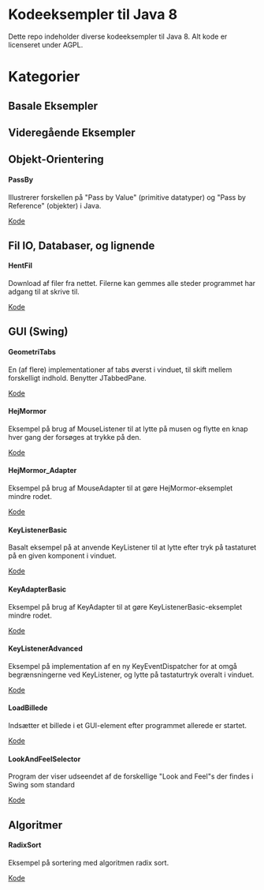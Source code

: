 # Kodeeksempler til Java 8
Dette repo indeholder diverse kodeeksempler til Java 8. Alt kode er licenseret under AGPL.

# Kategorier
## Basale Eksempler
## Videregående Eksempler
## Objekt-Orientering

#### PassBy
Illustrerer forskellen på "Pass by Value" (primitive datatyper) og "Pass by Reference" (objekter) i Java.

[Kode](https://github.com/davidwlindholm/examples_java8_da/tree/main/Objekt%20Orientering/PassBy%20(Pass%20by%20Value%20vs%20Reference))

## Fil IO, Databaser, og lignende

#### HentFil
Download af filer fra nettet. Filerne kan gemmes alle steder programmet har adgang til at skrive til.

[Kode](https://github.com/davidwlindholm/examples_java8_da/tree/main/File%20IO%2C%20Database%2C%20etc/HentFil)

## GUI (Swing)

#### GeometriTabs
En (af flere) implementationer af tabs øverst i vinduet, til skift mellem forskelligt indhold. Benytter JTabbedPane.

[Kode](https://github.com/davidwlindholm/examples_java8_da/tree/main/GUI%20(Swing)/GeometriTabs%20(JTabbedPane))

#### HejMormor
Eksempel på brug af MouseListener til at lytte på musen og flytte en knap hver gang der forsøges at trykke på den.

[Kode](https://github.com/davidwlindholm/examples_java8_da/tree/main/GUI%20(Swing)/HejMormor)

#### HejMormor_Adapter
Eksempel på brug af MouseAdapter til at gøre HejMormor-eksemplet mindre rodet.

[Kode](https://github.com/davidwlindholm/examples_java8_da/tree/main/GUI%20(Swing)/HejMormor_Adapter)

#### KeyListenerBasic
Basalt eksempel på at anvende KeyListener til at lytte efter tryk på tastaturet på en given komponent i vinduet.

[Kode](https://github.com/davidwlindholm/examples_java8_da/tree/main/GUI%20(Swing)/KeyListenerBasic)

#### KeyAdapterBasic
Eksempel på brug af KeyAdapter til at gøre KeyListenerBasic-eksemplet mindre rodet.

[Kode](https://github.com/davidwlindholm/examples_java8_da/tree/main/GUI%20(Swing)/KeyAdapterBasic)

#### KeyListenerAdvanced
Eksempel på implementation af en ny KeyEventDispatcher for at omgå begrænsningerne ved KeyListener, og lytte på tastaturtryk overalt i vinduet.

[Kode](https://github.com/davidwlindholm/examples_java8_da/tree/main/GUI%20(Swing)/KeyListenerAdvanced)

#### LoadBillede
Indsætter et billede i et GUI-element efter programmet allerede er startet.

[Kode](https://github.com/davidwlindholm/examples_java8_da/tree/main/GUI%20(Swing)/LoadBillede)

#### LookAndFeelSelector
Program der viser udseendet af de forskellige "Look and Feel"s der findes i Swing som standard

[Kode](https://github.com/davidwlindholm/examples_java8_da/tree/main/GUI%20(Swing)/LookAndFeelSelector%20(Swing%20Look%20and%20Feel))

## Algoritmer

#### RadixSort
Eksempel på sortering med algoritmen radix sort.

[Kode](https://github.com/davidwlindholm/examples_java8_da/tree/main/Algoritmer/RadixSort)
